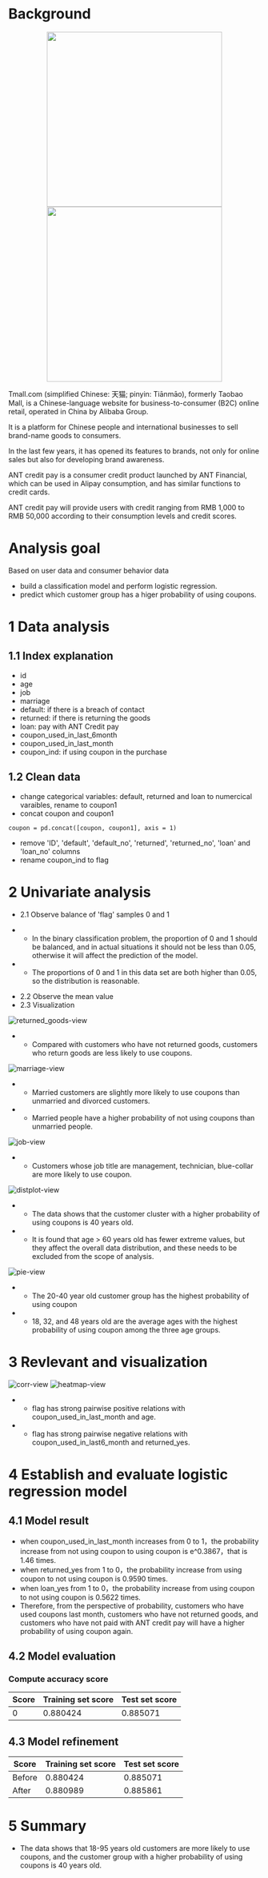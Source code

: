 # Background 
<div align = center>
<img width= "350" height= "350" src = "img/tmall.png">
<img width= "350" height= "350" src = "img/ant.png">
</div>

Tmall.com (simplified Chinese: 天猫; pinyin: Tiānmāo), formerly Taobao Mall, is a Chinese-language website for business-to-consumer (B2C) online retail, operated in China by Alibaba Group. 

It is a platform for Chinese people and international businesses to sell brand-name goods to consumers. 

In the last few years, it has opened its features to brands, not only for online sales but also for developing brand awareness.


ANT credit pay is a consumer credit product launched by ANT Financial, which can be used in Alipay consumption, and has similar functions to credit cards. 

ANT credit pay will provide users with credit ranging from RMB 1,000 to RMB 50,000 according to their consumption levels and credit scores. 



# Analysis goal 
Based on user data and consumer behavior data 
- build a classification model and perform logistic regression.
- predict which customer group has a higer probability of using coupons. 


# 1 Data analysis 
## 1.1 Index explanation 
- id 
- age 
- job 
- marriage 
- default: if there is a breach of contact 
- returned: if there is returning the goods 
- loan: pay with ANT Credit pay 
- coupon_used_in_last_6month
- coupon_used_in_last_month
- coupon_ind: if using coupon in the purchase

## 1.2 Clean data
- change categorical variables: default, returned and loan to numercical varaibles, rename to coupon1
- concat coupon and coupon1
```
coupon = pd.concat([coupon, coupon1], axis = 1)
```
- remove 'ID', 'default', 'default_no', 'returned', 'returned_no', 'loan' and 'loan_no' columns
- rename coupon_ind to flag

# 2 Univariate analysis
* 2.1 Observe balance of 'flag' samples 0 and 1
- * In the binary classification problem, the proportion of 0 and 1 should be balanced, and in actual situations it should not be less than 0.05, otherwise it will affect the prediction of the model.
- * The proportions of 0 and 1 in this data set are both higher than 0.05, so the distribution is reasonable.

* 2.2 Observe the mean value
* 2.3 Visualization

![returned_goods-view](img/returned_goods.png)

- * Compared with customers who have not returned goods, customers who return goods are less likely to use coupons.

![marriage-view](img/marriage.png)

- * Married customers are slightly more likely to use coupons than unmarried and divorced customers.
- * Married people have a higher probability of not using coupons than unmarried people.

![job-view](img/job.png)

- * Customers whose job title are management, technician, blue-collar are more likely to use coupon.

![distplot-view](img/distplot.png)

- * The data shows that the customer cluster with a higher probability of using coupons is 40 years old.
- * It is found that age > 60 years old has fewer extreme values, but they affect the overall data distribution, and these needs to be excluded from the scope of analysis. 

![pie-view](img/pie.png)

- * The 20-40 year old customer group has the highest probability of using coupon
- * 18, 32, and 48 years old are the average ages with the highest probability of using coupon among the three age groups.

# 3 Revlevant and visualization 

![corr-view](img/corr.png)
![heatmap-view](img/heatmap.png)

- * flag has strong pairwise positive relations with coupon_used_in_last_month and age. 
- * flag has strong pairwise negative relations with coupon_used_in_last6_month and returned_yes.


# 4 Establish and evaluate logistic regression model 
## 4.1 Model result
- when coupon_used_in_last_month increases from 0 to 1，the probability increase from not using coupon to using coupon is e^0.3867，that is 1.46 times. 
- when returned_yes from 1 to 0，the probability increase from using coupon to not using coupon is 0.9590 times.
- when loan_yes from 1 to 0，the probability increase from using coupon to not using coupon is 0.5622 times.
- Therefore, from the perspective of probability, customers who have used coupons last month, customers who have not returned goods, and customers who have not paid with ANT credit pay will have a higher probability of using coupon again.

## 4.2 Model evaluation
### Compute accuracy score

| Score |Training set score| Test set score |
|---|---|---|
| 0 |  0.880424  | 0.885071 |

## 4.3 Model refinement

| Score |Training set score| Test set score |
|---|---|---|
|  Before |  0.880424	  | 0.885071  |
|  After |  0.880989	  | 0.885861  |


# 5 Summary 

- The data shows that 18-95 years old customers are more likely to use coupons, and the customer group with a higher probability of using coupons is 40 years old.


